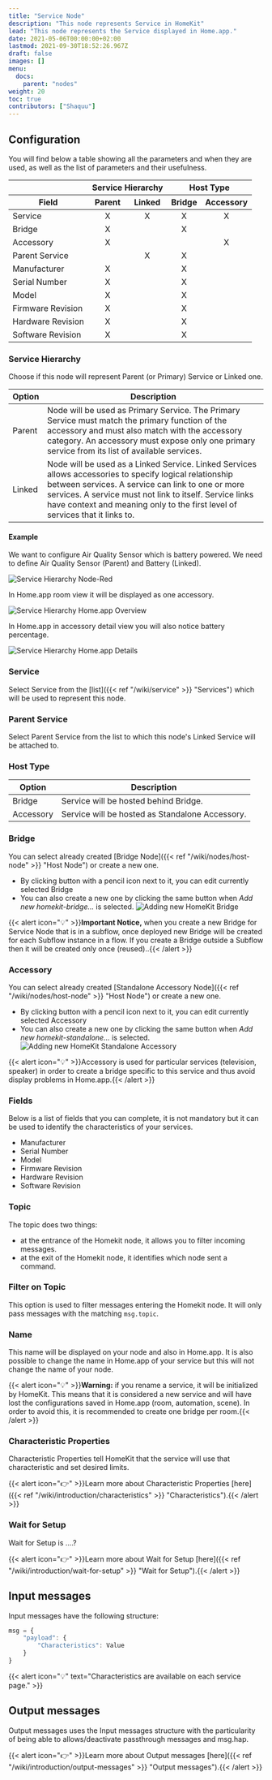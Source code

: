 ```yaml
---
title: "Service Node"
description: "This node represents Service in HomeKit"
lead: "This node represents the Service displayed in Home.app."
date: 2021-05-06T00:00:00+02:00
lastmod: 2021-09-30T18:52:26.967Z
draft: false
images: []
menu:
  docs:
    parent: "nodes"
weight: 20
toc: true
contributors: ["Shaquu"]
---
```


## Configuration

You will find below a table showing all the parameters and when they are used, as well as the list of parameters and their usefulness.

<table>
<thead>
  <tr>
    <th></th>
    <th colspan="2" style="text-align:center;">Service Hierarchy</th>
    <th colspan="2" style="text-align:center;">Host Type</th>
  </tr>
  <tr>
    <th>Field</th>
    <th style="text-align:center;">Parent</th>
    <th style="text-align:center;">Linked</th>
    <th style="text-align:center;">Bridge</th>
    <th style="text-align:center;">Accessory</th>
  </tr>
</thead>
<tbody>
  <tr>
    <td>Service</td>
    <td style="text-align:center;">X</td>
    <td style="text-align:center;">X</td>
    <td style="text-align:center;">X</td>
    <td style="text-align:center;">X</td>
  </tr>
  <tr>
    <td>Bridge</td>
    <td style="text-align:center;">X</td>
    <td style="text-align:center;"></td>
    <td style="text-align:center;">X</td>
    <td style="text-align:center;"></td>
  </tr>
  <tr>
    <td>Accessory</td>
    <td style="text-align:center;">X</td>
    <td style="text-align:center;"></td>
    <td style="text-align:center;"></td>
    <td style="text-align:center;">X</td>
  </tr>
  <tr>
    <td>Parent Service</td>
    <td style="text-align:center;"></td>
    <td style="text-align:center;">X</td>
    <td style="text-align:center;">X</td>
    <td style="text-align:center;"></td>
  </tr>
  <tr>
    <td>Manufacturer</td>
    <td style="text-align:center;">X</td>
    <td style="text-align:center;"></td>
    <td style="text-align:center;">X</td>
    <td style="text-align:center;"></td>
  </tr>
  <tr>
    <td>Serial Number</td>
    <td style="text-align:center;">X</td>
    <td style="text-align:center;"></td>
    <td style="text-align:center;">X</td>
    <td style="text-align:center;"></td>
  </tr>
  <tr>
    <td>Model</td>
    <td style="text-align:center;">X</td>
    <td style="text-align:center;"></td>
    <td style="text-align:center;">X</td>
    <td style="text-align:center;"></td>
  </tr>
  <tr>
    <td>Firmware Revision</td>
    <td style="text-align:center;">X</td>
    <td style="text-align:center;"></td>
    <td style="text-align:center;">X</td>
    <td style="text-align:center;"></td>
  </tr>
  <tr>
    <td>Hardware Revision</td>
    <td style="text-align:center;">X</td>
    <td style="text-align:center;"></td>
    <td style="text-align:center;">X</td>
    <td style="text-align:center;"></td>
  </tr>
  <tr>
    <td>Software Revision</td>
    <td style="text-align:center;">X</td>
    <td style="text-align:center;"></td>
    <td style="text-align:center;">X</td>
    <td style="text-align:center;"></td>
  </tr>
</tbody>
</table>

### Service Hierarchy

Choose if this node will represent Parent (or Primary) Service or Linked one.

| Option | Description |
|---|---|
| Parent | Node will be used as Primary Service. The Primary Service must match the primary function of the accessory and must also match with the accessory category. An accessory must expose only one primary service from its list of available services. |
| Linked | Node will be used as a Linked Service. Linked Services allows accessories to specify logical relationship between services. A service can link to one or more services. A service must not link to itself. Service links have context and meaning only to the first level of services that it links to. |

<!--
{{< alert icon="👉" >}}Learn more about Linked Service [here]({{< ref "/wiki/introduction/topic" >}} "Topic").{{< /alert >}}
-->

#### Example

We want to configure Air Quality Sensor which is battery powered. We need to define Air Quality Sensor (Parent) and Battery (Linked).

![Service Hierarchy Node-Red](service-hierarchy-node-red.png)

In Home.app room view it will be displayed as one accessory.

![Service Hierarchy Home.app Overview](service-hierarchy-home.app-overview.png)

In Home.app in accessory detail view you will also notice battery percentage.

![Service Hierarchy Home.app Details](service-hierarchy-home.app-details.png)

### Service

Select Service from the [list]({{< ref "/wiki/service" >}} "Services") which will be used to represent this node.

### Parent Service

Select Parent Service from the list to which this node's Linked Service will be attached to.

### Host Type

| Option | Description |
|---|---|
| Bridge | Service will be hosted behind Bridge. |
| Accessory | Service will be hosted as Standalone Accessory. |

### Bridge

You can select already created [Bridge Node]({{< ref "/wiki/nodes/host-node" >}} "Host Node") or create a new one.

- By clicking button with a pencil icon next to it, you can edit currently selected Bridge
- You can also create a new one by clicking the same button when *Add new homekit-bridge...* is selected. ![Adding new HomeKit Bridge](add-new-homekit-bridge.png)

{{< alert icon="💡" >}}<strong>Important Notice,</strong> when you create a new Bridge for Service Node that is in a subflow, once deployed new Bridge will be created for each Subflow instance in a flow. If you create a Bridge outside a Subflow then it will be created only once (reused)..{{< /alert >}}

### Accessory

You can select already created [Standalone Accessory Node]({{< ref "/wiki/nodes/host-node" >}} "Host Node") or create a new one.

- By clicking button with a pencil icon next to it, you can edit currently selected Accessory
- You can also create a new one by clicking the same button when *Add new homekit-standalone...* is selected. ![Adding new HomeKit Standalone Accessory](add-new-homekit-standalone-accessory.png)

{{< alert icon="💡" >}}Accessory is used for particular services (television, speaker) in order to create a bridge specific to this service and thus avoid display problems in Home.app.{{< /alert >}}

<!-- Ajouter note sur Accessory dans les services concernés -->

### Fields

Below is a list of fields that you can complete, it is not mandatory but it can be used to identify the characteristics of your services.

- Manufacturer
- Serial Number
- Model
- Firmware Revision
- Hardware Revision
- Software Revision

### Topic

The topic does two things:
- at the entrance of the Homekit node, it allows you to filter incoming messages.
- at the exit of the Homekit node, it identifies which node sent a command.

<!--
{{< alert icon="👉" >}}Learn more about Topic [here]({{< ref "/wiki/introduction/topic" >}} "Topic").{{< /alert >}}
-->

### Filter on Topic

This option is used to filter messages entering the Homekit node. It will only pass messages with the matching `msg.topic`.

### Name

This name will be displayed on your node and also in Home.app. It is also possible to change the name in Home.app of your service but this will not change the name of your node.

{{< alert icon="💡" >}}<strong>Warning:</strong> if you rename a service, it will be initialized by HomeKit. This means that it is considered a new service and will have lost the configurations saved in Home.app (room, automation, scene). In order to avoid this, it is recommended to create one bridge per room.{{< /alert >}}

### Characteristic Properties

Characteristic Properties tell HomeKit that the service will use that characteristic and set desired limits.

{{< alert icon="👉" >}}Learn more about Characteristic Properties [here]({{< ref "/wiki/introduction/characteristics" >}} "Characteristics").{{< /alert >}}

### Wait for Setup

Wait for Setup is ....?

{{< alert icon="👉" >}}Learn more about Wait for Setup [here]({{< ref "/wiki/introduction/wait-for-setup" >}} "Wait for Setup").{{< /alert >}}

## Input messages

Input messages have the following structure:

```js
msg = { 
    "payload": {
        "Characteristics": Value
    }
}
```

{{< alert icon="💡" text="Characteristics are available on each service page." >}}

## Output messages

Output messages uses the Input messages structure with the particularity of being able to allows/deactivate passthrough messages and msg.hap.

{{< alert icon="👉" >}}Learn more about Output messages [here]({{< ref "/wiki/introduction/output-messages" >}} "Output messages").{{< /alert >}}
